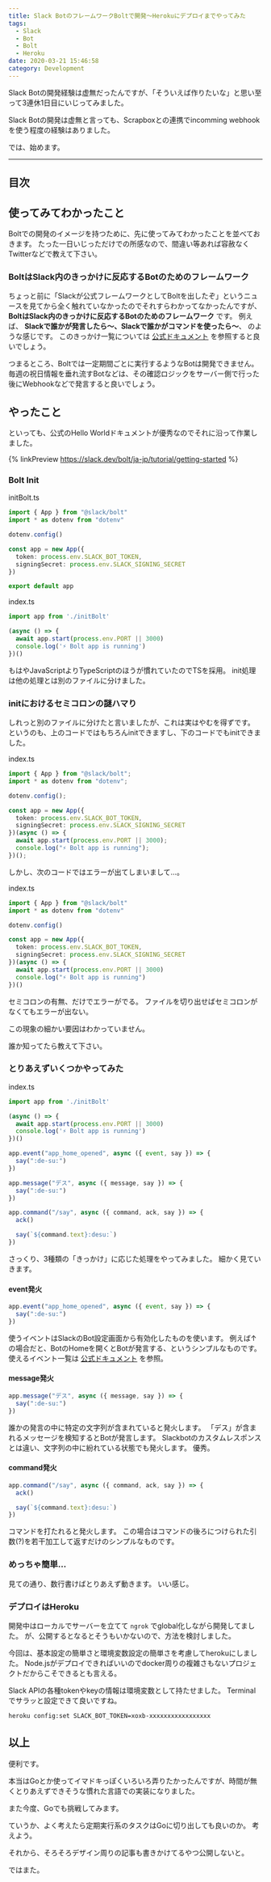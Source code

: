 ```yaml
---
title: Slack BotのフレームワークBoltで開発〜Herokuにデプロイまでやってみた
tags:
  - Slack
  - Bot
  - Bolt
  - Heroku
date: 2020-03-21 15:46:58
category: Development
---
```


Slack Botの開発経験は虚無だったんですが、「そういえば作りたいな」と思い至って3連休1日目にいじってみました。

Slack Botの開発は虚無と言っても、Scrapboxとの連携でincomming webhookを使う程度の経験はありました。

では、始めます。

<!-- more -->

---

## 目次

<!-- toc -->

## 使ってみてわかったこと

Boltでの開発のイメージを持つために、先に使ってみてわかったことを並べておきます。
たった一日いじっただけでの所感なので、間違い等あれば容赦なくTwitterなどで教えて下さい。

### BoltはSlack内のきっかけに反応するBotのためのフレームワーク

ちょっと前に「Slackが公式フレームワークとしてBoltを出したぞ」というニュースを見てから全く触れていなかったのでそれすらわかってなかったんですが、 **BoltはSlack内のきっかけに反応するBotのためのフレームワーク** です。
例えば、 **Slackで誰かが発言したら〜、Slackで誰かがコマンドを使ったら〜**、 のような感じです。
このきっかけ一覧については [公式ドキュメント](https://api.slack.com/events) を参照すると良いでしょう。

つまるところ、Boltでは一定期間ごとに実行するようなBotは開発できません。
毎週の祝日情報を垂れ流すBotなどは、その確認ロジックをサーバー側で行った後にWebhookなどで発言すると良いでしょう。

## やったこと

といっても、公式のHello Worldドキュメントが優秀なのでそれに沿って作業しました。

{% linkPreview https://slack.dev/bolt/ja-jp/tutorial/getting-started %}

### Bolt Init

initBolt.ts

``` typescript
import { App } from "@slack/bolt"
import * as dotenv from "dotenv"

dotenv.config()

const app = new App({
  token: process.env.SLACK_BOT_TOKEN,
  signingSecret: process.env.SLACK_SIGNING_SECRET
})

export default app
```

index.ts

``` typescript
import app from './initBolt'

(async () => {
  await app.start(process.env.PORT || 3000)
  console.log('⚡️ Bolt app is running')
})()
```

もはやJavaScriptよりTypeScriptのほうが慣れていたのでTSを採用。
init処理は他の処理とは別のファイルに分けました。

### initにおけるセミコロンの謎ハマり

しれっと別のファイルに分けたと言いましたが、これは実はやむを得ずです。
というのも、上のコードではもちろんinitできますし、下のコードでもinitできました。

index.ts

```typescript
import { App } from "@slack/bolt";
import * as dotenv from "dotenv";

dotenv.config();

const app = new App({
  token: process.env.SLACK_BOT_TOKEN,
  signingSecret: process.env.SLACK_SIGNING_SECRET
})(async () => {
  await app.start(process.env.PORT || 3000);
  console.log("⚡️ Bolt app is running");
})();
```

しかし、次のコードではエラーが出てしまいまして…。

index.ts

```typescript
import { App } from "@slack/bolt"
import * as dotenv from "dotenv"

dotenv.config()

const app = new App({
  token: process.env.SLACK_BOT_TOKEN,
  signingSecret: process.env.SLACK_SIGNING_SECRET
})(async () => {
  await app.start(process.env.PORT || 3000)
  console.log("⚡️ Bolt app is running")
})()
```

セミコロンの有無、だけでエラーがでる。
ファイルを切り出せばセミコロンがなくてもエラーが出ない。

この現象の細かい要因はわかっていません。

誰か知ってたら教えて下さい。

### とりあえずいくつかやってみた

index.ts

```typescript
import app from './initBolt'

(async () => {
  await app.start(process.env.PORT || 3000)
  console.log('⚡️ Bolt app is running')
})()

app.event("app_home_opened", async ({ event, say }) => {
  say(":de-su:")
})

app.message("デス", async ({ message, say }) => {
  say(":de-su:")
})

app.command("/say", async ({ command, ack, say }) => {
  ack()

  say(`${command.text}:desu:`)
})
```

さっくり、3種類の「きっかけ」に応じた処理をやってみました。
細かく見ていきます。

#### event発火

```typescript
app.event("app_home_opened", async ({ event, say }) => {
  say(":de-su:")
})
```

使うイベントはSlackのBot設定画面から有効化したものを使います。
例えば↑の場合だと、BotのHomeを開くとBotが発言する、というシンプルなものです。
使えるイベント一覧は [公式ドキュメント](https://api.slack.com/events) を参照。

#### message発火

```typescript
app.message("デス", async ({ message, say }) => {
  say(":de-su:")
})
```

誰かの発言の中に特定の文字列が含まれていると発火します。
「デス」が含まれるメッセージを検知するとBotが発言します。
Slackbotのカスタムレスポンスとは違い、文字列の中に紛れている状態でも発火します。
優秀。

#### command発火

```typescript
app.command("/say", async ({ command, ack, say }) => {
  ack()

  say(`${command.text}:desu:`)
})
```

コマンドを打たれると発火します。
この場合はコマンドの後ろにつけられた引数(?)を若干加工して返すだけのシンプルなものです。

### めっちゃ簡単…

見ての通り、数行書けばとりあえず動きます。
いい感じ。

### デプロイはHeroku

開発中はローカルでサーバーを立てて `ngrok` でglobal化しながら開発してました。
が、公開するとなるとそうもいかないので、方法を検討しました。

今回は、基本設定の簡単さと環境変数設定の簡単さを考慮してherokuにしました。
Node.jsがデプロイできればいいのでdocker周りの複雑さもないプロジェクトだからこそできるとも言える。

Slack APIの各種tokenやkeyの情報は環境変数として持たせました。
Terminalでサラッと設定できて良いですね。

```shell
heroku config:set SLACK_BOT_TOKEN=xoxb-xxxxxxxxxxxxxxxxx
```

## 以上

便利です。

本当はGoとか使ってイマドキっぽくいろいろ弄りたかったんですが、時間が無くとりあえずできそうな慣れた言語での実装になりました。

また今度、Goでも挑戦してみます。

ていうか、よく考えたら定期実行系のタスクはGoに切り出しても良いのか。
考えよう。

それから、そろそろデザイン周りの記事も書きかけてるやつ公開しないと。

ではまた。
